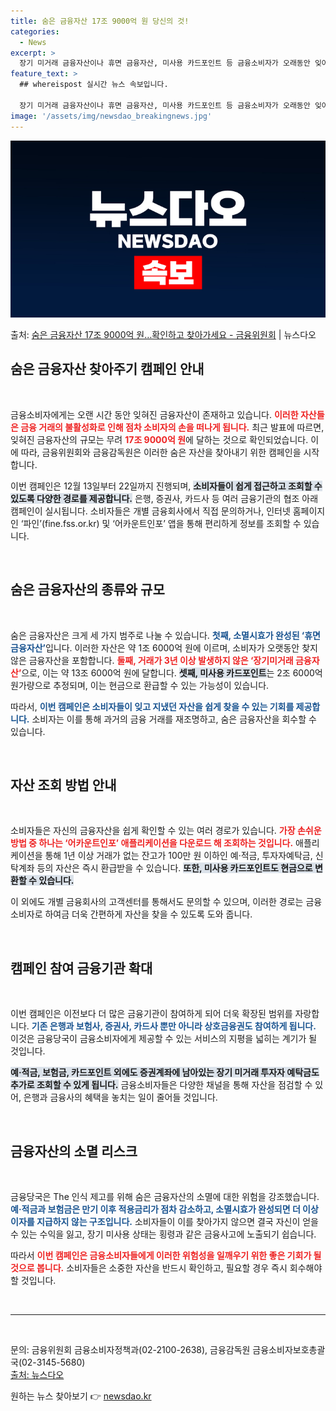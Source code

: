 ```yaml
---
title: 숨은 금융자산 17조 9000억 원 당신의 것!
categories:
  - News
excerpt: >
  장기 미거래 금융자산이나 휴면 금융자산, 미사용 카드포인트 등 금융소비자가 오래동안 잊어버리고 찾아가지않은 …
feature_text: >
  ## whereispost 실시간 뉴스 속보입니다.

  장기 미거래 금융자산이나 휴면 금융자산, 미사용 카드포인트 등 금융소비자가 오래동안 잊어버리고 찾아가지않은 …
image: '/assets/img/newsdao_breakingnews.jpg'
---
```


![뉴스다오 속보](/assets/img/newsdao_breakingnews.jpg)

<p>출처: <a href="https://newsdao.kr/2486" rel="dofollow">숨은 금융자산 17조 9000억 원…확인하고 찾아가세요 - 금융위원회</a> | 뉴스다오</p>

<h2 data-ke-size="size26">숨은 금융자산 찾아주기 캠페인 안내</h2>
<p data-ke-size="size16">&nbsp;</p>

금융소비자에게는 오랜 시간 동안 잊혀진 금융자산이 존재하고 있습니다. <b><span style="color: #ee2323;">이러한 자산들은 금융 거래의 불활성화로 인해 점차 소비자의 손을 떠나게 됩니다.</span></b> 최근 발표에 따르면, 잊혀진 금융자산의 규모는 무려 <b><span style="color: #ee2323;">17조 9000억 원</span></b>에 달하는 것으로 확인되었습니다. 이에 따라, 금융위원회와 금융감독원은 이러한 숨은 자산을 찾아내기 위한 캠페인을 시작합니다.

이번 캠페인은 12월 13일부터 22일까지 진행되며, <b><span style="background-color: #21538527;">소비자들이 쉽게 접근하고 조회할 수 있도록 다양한 경로를 제공합니다.</span></b> 은행, 증권사, 카드사 등 여러 금융기관의 협조 아래 캠페인이 실시됩니다. 소비자들은 개별 금융회사에서 직접 문의하거나, 인터넷 홈페이지인 ‘파인’(fine.fss.or.kr) 및 ‘어카운트인포’ 앱을 통해 편리하게 정보를 조회할 수 있습니다. 

<p data-ke-size="size16">&nbsp;</p>

<h2 data-ke-size="size26">숨은 금융자산의 종류와 규모</h2>
<p data-ke-size="size16">&nbsp;</p>

숨은 금융자산은 크게 세 가지 범주로 나눌 수 있습니다. <b><span style="color: #1a5490;">첫째, 소멸시효가 완성된 ‘휴면금융자산’</span></b>입니다. 이러한 자산은 약 1조 6000억 원에 이르며, 소비자가 오랫동안 찾지 않은 금융자산을 포함합니다. <b><span style="color: #ee2323;">둘째, 거래가 3년 이상 발생하지 않은 ‘장기미거래 금융자산’</span></b>으로, 이는 약 13조 6000억 원에 달합니다. <b><span style="background-color: #21538527;">셋째, 미사용 카드포인트</span></b>는 2조 6000억 원가량으로 추정되며, 이는 현금으로 환급할 수 있는 가능성이 있습니다. 

따라서, <b><span style="color: #1a5490;">이번 캠페인은 소비자들이 잊고 지냈던 자산을 쉽게 찾을 수 있는 기회를 제공합니다.</span></b> 소비자는 이를 통해 과거의 금융 거래를 재조명하고, 숨은 금융자산을 회수할 수 있습니다.

<p data-ke-size="size16">&nbsp;</p>

<h2 data-ke-size="size26">자산 조회 방법 안내</h2>
<p data-ke-size="size16">&nbsp;</p>

소비자들은 자신의 금융자산을 쉽게 확인할 수 있는 여러 경로가 있습니다. <b><span style="color: #ee2323;">가장 손쉬운 방법 중 하나는 ‘어카운트인포’ 애플리케이션을 다운로드 해 조회하는 것입니다.</span></b> 애플리케이션을 통해 1년 이상 거래가 없는 잔고가 100만 원 이하인 예·적금, 투자자예탁금, 신탁계좌 등의 자산은 즉시 환급받을 수 있습니다. <b><span style="background-color: #21538527;">또한, 미사용 카드포인트도 현금으로 변환할 수 있습니다.</span></b> 

이 외에도 개별 금융회사의 고객센터를 통해서도 문의할 수 있으며, 이러한 경로는 금융소비자로 하여금 더욱 간편하게 자산을 찾을 수 있도록 도와 줍니다.

<p data-ke-size="size16">&nbsp;</p>

<h2 data-ke-size="size26">캠페인 참여 금융기관 확대</h2>
<p data-ke-size="size16">&nbsp;</p>

이번 캠페인은 이전보다 더 많은 금융기관이 참여하게 되어 더욱 확장된 범위를 자랑합니다. <b><span style="color: #1a5490;">기존 은행과 보험사, 증권사, 카드사 뿐만 아니라 상호금융권도 참여하게 됩니다.</span></b> 이것은 금융당국이 금융소비자에게 제공할 수 있는 서비스의 지평을 넓히는 계기가 될 것입니다. 

<b><span style="background-color: #21538527;">예·적금, 보험금, 카드포인트 외에도 증권계좌에 남아있는 장기 미거래 투자자 예탁금도 추가로 조회할 수 있게 됩니다.</span></b> 금융소비자들은 다양한 채널을 통해 자산을 점검할 수 있어, 은행과 금융사의 혜택을 놓치는 일이 줄어들 것입니다.

<p data-ke-size="size16">&nbsp;</p>

<h2 data-ke-size="size26">금융자산의 소멸 리스크</h2>
<p data-ke-size="size16">&nbsp;</p>

금융당국은 The 인식 제고를 위해 숨은 금융자산의 소멸에 대한 위험을 강조했습니다. <b><span style="color: #1a5490;">예·적금과 보험금은 만기 이후 적용금리가 점차 감소하고, 소멸시효가 완성되면 더 이상 이자를 지급하지 않는 구조입니다.</span></b> 소비자들이 이를 찾아가지 않으면 결국 자신이 얻을 수 있는 수익을 잃고, 장기 미사용 상태는 횡령과 같은 금융사고에 노출되기 쉽습니다. 

따라서 <b><span style="color: #ee2323;">이번 캠페인은 금융소비자들에게 이러한 위험성을 일깨우기 위한 좋은 기회가 될 것으로 봅니다.</span></b> 소비자들은 소중한 자산을 반드시 확인하고, 필요할 경우 즉시 회수해야 할 것입니다.

<p data-ke-size="size16">&nbsp;</p>

<hr>

<p data-ke-size="size16">&nbsp;</p>
문의: 금융위원회 금융소비자정책과(02-2100-2638), 금융감독원 금융소비자보호총괄국(02-3145-5680)<br> <a href="https://newsdao.kr/2486">출처: 뉴스다오</a> 

원하는 뉴스 찾아보기 👉 <a href="https://newsdao.kr" rel="dofollow">newsdao.kr</a>


